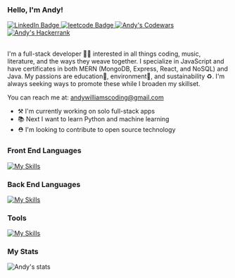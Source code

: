 ### Hello, I'm Andy!

<div id="badges">
  <a href="https://www.linkedin.com/in/andrewcharleswilliams/" target="blank">
    <img src="https://img.shields.io/badge/LinkedIn-blue?style=for-the-badge&logo=linkedin&logoColor=white" alt="LinkedIn Badge" />
  </a>
  <a href="https://leetcode.com/acwilliams/" target="blank">
    <img src="https://img.shields.io/badge/-LeetCode-FFA116?style=for-the-badge&logo=LeetCode&logoColor=black" alt="leetcode Badge" />
  </a>
  <a href="https://www.codewars.com/users/andycwilliams" target="blank">
    <img src="https://img.shields.io/badge/Codewars-B1361E?style=for-the-badge&logo=Codewars&logoColor=white" alt="Andy's Codewars" />
  </a>
  <a href="https://www.hackerrank.com/" target="blank">
    <img src="https://img.shields.io/badge/-Hackerrank-2EC866?style=for-the-badge&logo=HackerRank&logoColor=white " alt="Andy's Hackerrank"/>
  </a>
<!--     <a href="https://stackoverflow.com/users/15759272/andy" target="blank">
    <img src="https://cdn.jsdelivr.net/npm/simple-icons@3.0.1/icons/stackoverflow.svg" alt="Andy's Stackoverflow"/>
  </a> -->
</div>

<br>

I'm a full-stack developer 👨‍💻 interested in all things coding, music, literature, and the ways they weave together. I specialize in JavaScript and have certificates in both MERN (MongoDB, Express, React, and NoSQL) and Java. My passions are education🏫, environment🌱, and sustainability ♻. I'm always seeking ways to promote these while I broaden my skillset.

You can reach me at: andywilliamscoding@gmail.com

- ⚒ I'm currently working on solo full-stack apps
- 📚 Next I want to learn Python and machine learning
- ⛑ I'm looking to contribute to open source technology

<!--
- 📚 I am currently learning
- 🤝 I'm looking to collaborate
- ❔ Ask me about
- 🎉 Fun fact: 
-->

### Front End Languages

[![My Skills](https://skills.thijs.gg/icons?i=js,react,html,css,materialui,bootstrap)](https://skills.thijs.gg)

### Back End Languages

[![My Skills](https://skills.thijs.gg/icons?i=java,mongodb,expressjs,nodejs,mysql,graphql,maven,firebase)](https://skills.thijs.gg)

### Tools

[![My Skills](https://skills.thijs.gg/icons?i=docker,spring,heroku,netlify,apollo,rabbitmq)](https://skills.thijs.gg)

<!--
### Languages and Tools
[![My Skills](https://skills.thijs.gg/icons?i=java,mongodb,expressjs,nodejs,mysql,graphql,docker,spring,heroku,netlify&theme=light)](https://skills.thijs.gg)
[![My Skills](https://skills.thijs.gg/icons?i=js,java,mongodb,expressjs,react,nodejs,html,css,mysql,bootstrap,graphql,docker,spring,heroku,netlify&theme=light)](https://skills.thijs.gg)
[![My Skills](https://skills.thijs.gg/icons?i=js,java,mongodb,expressjs,react,nodejs,html,css,jquery,kubernetes,mysql,tailwind,bootstrap,apollo,graphql,firebase,docker,spring,heroku,netlify,circleci&theme=light)](https://skills.thijs.gg)
-->

### My Stats

<p><img align="center" src="https://github-readme-stats.vercel.app/api/top-langs?username=andycwilliams&show_icons=true&locale=en&layout=compact" alt="Andy's stats" />

<!--
![LinkedIn](https://img.shields.io/badge/linkedin-%230077B5.svg?style=for-the-badge&logo=linkedin&logoColor=white)
![Gmail](https://img.shields.io/badge/Gmail-D14836?style=for-the-badge&logo=gmail&logoColor=white)
![Slack](https://img.shields.io/badge/Slack-4A154B?style=for-the-badge&logo=slack&logoColor=white)
![WhatsApp](https://img.shields.io/badge/WhatsApp-25D366?style=for-the-badge&logo=whatsapp&logoColor=white)
-->

<!--
### Other

https://img.shields.io/badge/Figma-F24E1E?style=for-the-badge&logo=figma&logoColor=white
https://img.shields.io/badge/InVision-FF3366?style=for-the-badge&logo=InVision&logoColor=white

-->


<!-- 
Contact:
https://img.shields.io/badge/Gmail-D14836?style=for-the-badge&logo=gmail&logoColor=white
https://img.shields.io/badge/Microsoft_Outlook-0078D4?style=for-the-badge&logo=microsoft-outlook&logoColor=white
https://img.shields.io/badge/ProtonMail-8B89CC?style=for-the-badge&logo=protonmail&logoColor=white
https://img.shields.io/badge/website-000000?style=for-the-badge&logo=About.me&logoColor=white

Cloud:

https://img.shields.io/badge/Amazon_AWS-FF9900?style=for-the-badge&logo=amazonaws&logoColor=white
https://img.shields.io/badge/circleci-343434?style=for-the-badge&logo=circleci&logoColor=white
https://img.shields.io/badge/Google_Cloud-4285F4?style=for-the-badge&logo=google-cloud&logoColor=white
https://img.shields.io/badge/Heroku-430098?style=for-the-badge&logo=heroku&logoColor=white
https://img.shields.io/badge/Netlify-00C7B7?style=for-the-badge&logo=netlify&logoColor=white
https://img.shields.io/badge/Oracle-F80000?style=for-the-badge&logo=oracle&logoColor=black
https://img.shields.io/badge/Salesforce-00A1E0?style=for-the-badge&logo=Salesforce&logoColor=white
https://img.shields.io/badge/Twilio-F22F46?style=for-the-badge&logo=Twilio&logoColor=white

Database:
https://img.shields.io/badge/MongoDB-4EA94B?style=for-the-badge&logo=mongodb&logoColor=white
mysql	https://img.shields.io/badge/MySQL-005C84?style=for-the-badge&logo=mysql&logoColor=white
https://img.shields.io/badge/Oracle-F80000?style=for-the-badge&logo=Oracle&logoColor=white
https://img.shields.io/badge/rabbitmq-%23FF6600.svg?&style=for-the-badge&logo=rabbitmq&logoColor=white
https://img.shields.io/badge/Sqlite-003B57?style=for-the-badge&logo=sqlite&logoColor=white

Design:
https://img.shields.io/badge/Canva-%2300C4CC.svg?&style=for-the-badge&logo=Canva&logoColor=white
https://img.shields.io/badge/Figma-F24E1E?style=for-the-badge&logo=figma&logoColor=white
https://img.shields.io/badge/gimp-5C5543?style=for-the-badge&logo=gimp&logoColor=white
https://img.shields.io/badge/InVision-FF3366?style=for-the-badge&logo=InVision&logoColor=white

Education:
https://img.shields.io/badge/Codecademy-FFF0E5?style=for-the-badge&logo=codecademy&logoColor=303347
https://img.shields.io/badge/coding%20ninjas-DD6620?style=for-the-badge&logo=codingninjas&logoColor=white
https://img.shields.io/badge/Coursera-0056D2?style=for-the-badge&logo=Coursera&logoColor=white
https://img.shields.io/badge/Duolingo-58CC02?style=for-the-badge&logo=Duolingo&logoColor=white
https://img.shields.io/badge/freecodecamp-27273D?style=for-the-badge&logo=freecodecamp&logoColor=white
https://img.shields.io/badge/MDN_Web_Docs-black?style=for-the-badge&logo=mdnwebdocs&logoColor=white
https://img.shields.io/badge/Pluralsight-F15B2A?style=for-the-badge&logo=Pluralsight&logoColor=white
https://img.shields.io/badge/Udemy-EC5252?style=for-the-badge&logo=Udemy&logoColor=white
https://img.shields.io/badge/W3Schools-04AA6D?style=for-the-badge&logo=W3Schools&logoColor=white

Frameworks & Library:
https://img.shields.io/badge/Apollo%20GraphQL-311C87?&style=for-the-badge&logo=Apollo%20GraphQL&logoColor=white
https://img.shields.io/badge/axios-671ddf?&style=for-the-badge&logo=axios&logoColor=white
https://img.shields.io/badge/Babel-F9DC3E?style=for-the-badge&logo=babel&logoColor=white
https://img.shields.io/badge/Bootstrap-563D7C?style=for-the-badge&logo=bootstrap&logoColor=white
https://img.shields.io/badge/Docker-2CA5E0?style=for-the-badge&logo=docker&logoColor=white
https://img.shields.io/badge/firebase-ffca28?style=for-the-badge&logo=firebase&logoColor=black
https://img.shields.io/badge/Font_Awesome-339AF0?style=for-the-badge&logo=fontawesome&logoColor=white
https://img.shields.io/badge/GitHub%20Pages-222222?style=for-the-badge&logo=GitHub%20Pages&logoColor=white
https://img.shields.io/badge/GraphQl-E10098?style=for-the-badge&logo=graphql&logoColor=white
https://img.shields.io/badge/Insomnia-5849be?style=for-the-badge&logo=Insomnia&logoColor=white
https://img.shields.io/badge/Jest-C21325?style=for-the-badge&logo=jest&logoColor=white
https://img.shields.io/badge/jQuery-0769AD?style=for-the-badge&logo=jquery&logoColor=white
https://img.shields.io/badge/Junit5-25A162?style=for-the-badge&logo=junit5&logoColor=white
https://img.shields.io/badge/JWT-000000?style=for-the-badge&logo=JSON%20web%20tokens&logoColor=white
https://img.shields.io/badge/kubernetes-326ce5.svg?&style=for-the-badge&logo=kubernetes&logoColor=white
https://img.shields.io/badge/Markdown-000000?style=for-the-badge&logo=markdown&logoColor=white
https://img.shields.io/badge/material%20design-757575?style=for-the-badge&logo=material%20design&logoColor=white
https://img.shields.io/badge/Material%20UI-007FFF?style=for-the-badge&logo=mui&logoColor=white
https://img.shields.io/badge/Microsoft-666666?style=for-the-badge&logo=microsoft&logoColor=white
https://img.shields.io/badge/next%20js-000000?style=for-the-badge&logo=nextdotjs&logoColor=white
https://img.shields.io/badge/Nginx-009639?style=for-the-badge&logo=nginx&logoColor=white
https://img.shields.io/badge/Node%20js-339933?style=for-the-badge&logo=nodedotjs&logoColor=white
https://img.shields.io/badge/npm-CB3837?style=for-the-badge&logo=npm&logoColor=white
https://img.shields.io/badge/Postman-FF6C37?style=for-the-badge&logo=Postman&logoColor=white
https://img.shields.io/badge/React-20232A?style=for-the-badge&logo=react&logoColor=61DAFB
https://img.shields.io/badge/React_Router-CA4245?style=for-the-badge&logo=react-router&logoColor=white
https://img.shields.io/badge/React_Query-FF4154?style=for-the-badge&logo=React_Query&logoColor=white
https://img.shields.io/badge/Sass-CC6699?style=for-the-badge&logo=sass&logoColor=white
https://img.shields.io/badge/Spring-6DB33F?style=for-the-badge&logo=spring&logoColor=white
https://img.shields.io/badge/Spring_Boot-F2F4F9?style=for-the-badge&logo=spring-boot
https://img.shields.io/badge/Swagger-85EA2D?style=for-the-badge&logo=Swagger&logoColor=white
https://img.shields.io/badge/Tailwind_CSS-38B2AC?style=for-the-badge&logo=tailwind-css&logoColor=white
https://img.shields.io/badge/Vite-B73BFE?style=for-the-badge&logo=vite&logoColor=FFD62E

Pay:
https://img.shields.io/badge/Buy_Me_A_Coffee-FFDD00?style=for-the-badge&logo=buy-me-a-coffee&logoColor=black
https://img.shields.io/badge/Ko--fi-F16061?style=for-the-badge&logo=ko-fi&logoColor=white
https://img.shields.io/badge/PayPal-00457C?style=for-the-badge&logo=paypal&logoColor=white

IDE:
https://img.shields.io/badge/Arduino_IDE-00979D?style=for-the-badge&logo=arduino&logoColor=white 
https://img.shields.io/badge/Codesandbox-000000?style=for-the-badge&logo=CodeSandbox&logoColor=white
https://img.shields.io/badge/Eclipse-2C2255?style=for-the-badge&logo=eclipse&logoColor=white
https://img.shields.io/badge/IntelliJ_IDEA-000000.svg?style=for-the-badge&logo=intellij-idea&logoColor=white
https://img.shields.io/badge/VSCode-0078D4?style=for-the-badge&logo=visual%20studio%20code&logoColor=white
https://img.shields.io/badge/Visual_Studio-5C2D91?style=for-the-badge&logo=visual%20studio&logoColor=white
https://img.shields.io/badge/Visual_Studio_Code-0078D4?style=for-the-badge&logo=visual%20studio%20code&logoColor=white

Languages:
https://img.shields.io/badge/CSS3-1572B6?style=for-the-badge&logo=css3&logoColor=white
https://img.shields.io/badge/HTML5-E34F26?style=for-the-badge&logo=html5&logoColor=white
https://img.shields.io/badge/JavaScript-323330?style=for-the-badge&logo=javascript&logoColor=F7DF1E
https://img.shields.io/badge/json-5E5C5C?style=for-the-badge&logo=json&logoColor=white

Linters:
https://img.shields.io/badge/eslint-3A33D1?style=for-the-badge&logo=eslint&logoColor=white
https://img.shields.io/badge/prettier-1A2C34?style=for-the-badge&logo=prettier&logoColor=F7BA3E

Mobile Frameworks:
https://img.shields.io/badge/React_Native-20232A?style=for-the-badge&logo=react&logoColor=61DAFB

Office:
https://img.shields.io/badge/LibreOffice-18A303?style=for-the-badge&logo=LibreOffice&logoColor=white
https://img.shields.io/badge/Trello-0052CC?style=for-the-badge&logo=trello&logoColor=white

Security Platforms:
https://img.shields.io/badge/Snyk-4C4A73?style=for-the-badge&logo=snyk&logoColor=white
https://img.shields.io/badge/Spring_Security-6DB33F?style=for-the-badge&logo=Spring-Security&logoColor=white

Social:	
https://img.shields.io/badge/Codewars-B1361E?style=for-the-badge&logo=Codewars&logoColor=white
https://img.shields.io/badge/DeviantArt-05CC47?style=for-the-badge&logo=deviantart&logoColor=white
https://img.shields.io/badge/GitHub-100000?style=for-the-badge&logo=github&logoColor=white
https://img.shields.io/badge/GitLab-330F63?style=for-the-badge&logo=gitlab&logoColor=white
https://img.shields.io/badge/Goodreads-372213?style=for-the-badge&logo=goodreads&logoColor=white
https://img.shields.io/badge/-Hackerrank-2EC866?style=for-the-badge&logo=HackerRank&logoColor=white
https://img.shields.io/badge/-LeetCode-FFA116?style=for-the-badge&logo=LeetCode&logoColor=black
https://img.shields.io/badge/LinkedIn-0077B5?style=for-the-badge&logo=linkedin&logoColor=white
https://img.shields.io/badge/Stack_Overflow-FE7A16?style=for-the-badge&logo=stack-overflow&logoColor=white

Terminal:
https://img.shields.io/badge/GIT-E44C30?style=for-the-badge&logo=git&logoColor=white
https://img.shields.io/badge/powershell-5391FE?style=for-the-badge&logo=powershell&logoColor=white
https://img.shields.io/badge/windows%20terminal-4D4D4D?style=for-the-badge&logo=windows%20terminal&logoColor=white

Virtualization:
https://img.shields.io/badge/VirtualBox-21416b?style=for-the-badge&logo=VirtualBox&logoColor=white
 
Web Browsers:
https://img.shields.io/badge/Brave-FF1B2D?style=for-the-badge&logo=Brave&logoColor=white
https://img.shields.io/badge/DuckDuckGo-DE5833?style=for-the-badge&logo=DuckDuckGo&logoColor=white
https://img.shields.io/badge/Firefox_Browser-FF7139?style=for-the-badge&logo=Firefox-Browser&logoColor=white
https://img.shields.io/badge/Google_chrome-4285F4?style=for-the-badge&logo=Google-chrome&logoColor=white
https://img.shields.io/badge/Microsoft_Edge-0078D7?style=for-the-badge&logo=Microsoft-edge&logoColor=white

Workflow Platforms:
https://img.shields.io/badge/Jira-0052CC?style=for-the-badge&logo=Jira&logoColor=white
 -->
